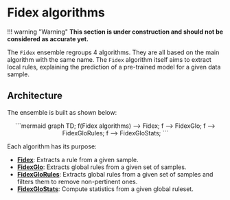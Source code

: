 # Fidex algorithms

!!! warning "Warning"
    **This section is under construction and should not be considered as accurate yet.**

The `Fidex` ensemble regroups 4 algorithms. They are all based on the main algorithm with the same name. The `Fidex` algorithm itself aims to extract local rules, explaining the prediction of a pre-trained model for a given data sample. 


## Architecture

The ensemble is built as shown below:

<div align="center">
```mermaid
graph TD;
    f(Fidex algorithms) --> Fidex;
    f --> FidexGlo;
    f --> FidexGloRules;
    f --> FidexGloStats;
```
</div>

Each algorithm has its purpose:

- **[Fidex]()**: Extracts a rule from a given sample.
- **[FidexGlo]()**: Extracts global rules from a given set of samples. 
- **[FidexGloRules]()**: Extracts global rules from a given set of samples and filters them to remove non-pertinent ones. 
- **[FidexGloStats]()**: Compute statistics from a given global ruleset.